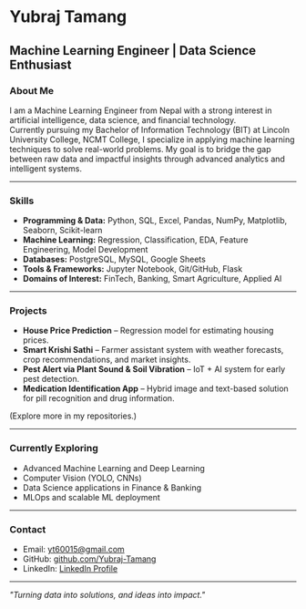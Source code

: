 # Yubraj Tamang

## Machine Learning Engineer | Data Science Enthusiast

### About Me  
I am a Machine Learning Engineer from Nepal with a strong interest in artificial intelligence, data science, and financial technology.  
Currently pursuing my Bachelor of Information Technology (BIT) at Lincoln University College, NCMT College, I specialize in applying machine learning techniques to solve real-world problems. My goal is to bridge the gap between raw data and impactful insights through advanced analytics and intelligent systems.

---

### Skills  
- **Programming & Data:** Python, SQL, Excel, Pandas, NumPy, Matplotlib, Seaborn, Scikit-learn  
- **Machine Learning:** Regression, Classification, EDA, Feature Engineering, Model Development  
- **Databases:** PostgreSQL, MySQL, Google Sheets  
- **Tools & Frameworks:** Jupyter Notebook, Git/GitHub, Flask  
- **Domains of Interest:** FinTech, Banking, Smart Agriculture, Applied AI  

---

### Projects  
- **House Price Prediction** – Regression model for estimating housing prices.  
- **Smart Krishi Sathi** – Farmer assistant system with weather forecasts, crop recommendations, and market insights.  
- **Pest Alert via Plant Sound & Soil Vibration** – IoT + AI system for early pest detection.  
- **Medication Identification App** – Hybrid image and text-based solution for pill recognition and drug information.  

(Explore more in my repositories.)

---

### Currently Exploring  
- Advanced Machine Learning and Deep Learning  
- Computer Vision (YOLO, CNNs)  
- Data Science applications in Finance & Banking  
- MLOps and scalable ML deployment  

---

### Contact  
- Email: yt60015@gmail.com  
- GitHub: [github.com/Yubraj-Tamang](https://github.com/Yubraj-Tamang)  
- LinkedIn: [LinkedIn Profile](#)  

---

*"Turning data into solutions, and ideas into impact."*
